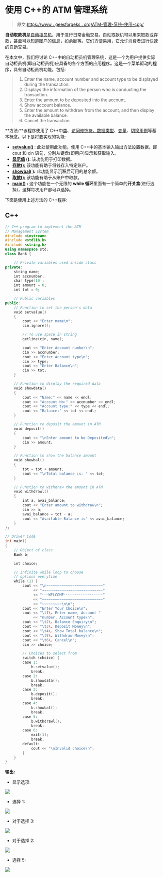 # 使用 C++的 ATM 管理系统

> 原文:[https://www . geesforgeks . org/ATM-管理-系统-使用-cpp/](https://www.geeksforgeeks.org/atm-management-system-using-cpp/)

**自动取款机**是[自动柜员机](https://www.geeksforgeeks.org/use-case-diagram-for-bank-atm-system/)，用于进行日常金融交易。自动取款机可以用来取款或存款，甚至可以知道账户的信息，如余额等。它们方便易用，它允许消费者进行快速的自助交易。

在本文中，我们将讨论 C++中的自动柜员机管理系统，这是一个为用户提供实际自动柜员机(即自动柜员机)应具备的各个方面的应用程序。这是一个菜单驱动的程序，具有自动柜员机功能，包括:

> 1.  Enter the name, account number and account type to be displayed during the transaction.
> 2.  Displays the information of the person who is conducting the transaction.
> 3.  Enter the amount to be deposited into the account.
> 4.  Show account balance.
> 5.  Enter the amount to withdraw from the account, and then display the available balance.
> 6.  Cancel the transaction.

**方法:**该程序使用了 C++中[类](https://www.geeksforgeeks.org/c-classes-and-objects/)、[访问修饰符、](https://www.geeksforgeeks.org/access-modifiers-in-c/)[数据类型](https://www.geeksforgeeks.org/c-data-types/)、[变量](https://www.geeksforgeeks.org/variables-in-c/)、[切换用例](https://www.geeksforgeeks.org/switch-statement-cc/)等基本概念。以下是将要实现的功能:

*   **<u>setvalue()</u> :** 此处使用此功能，使用 C++中的基本输入输出方法设置数据，即 cout 和 cin 语句，分别从键盘(即用户)显示和获取输入。
*   **<u>显示值</u> ():** 该功能用于打印数据。
*   **<u>存款():</u>** 该功能有助于将钱存入特定账户。
*   **<u>showbal(</u> ):** 此功能显示沉积后可用的总余额。
*   **<u>取款():</u>** 该功能有助于从账户中取款。
*   **<u>main()</u> :** 这个功能在一个无限的 **while 循环**里面有一个简单的**开关盒**(进行选择)，这样每次用户都可以选择。

下面是使用上述方法的 C++程序:

## C++

```cpp
// C++ program to implement the ATM
// Management System
#include <iostream>
#include <stdlib.h>
#include <string.h>
using namespace std;
class Bank {

    // Private variables used inside class
private:
    string name;
    int accnumber;
    char type[10];
    int amount = 0;
    int tot = 0;

    // Public variables
public:
    // Function to set the person's data
    void setvalue()
    {
        cout << "Enter name\n";
        cin.ignore();

        // To use space in string
        getline(cin, name);

        cout << "Enter Account number\n";
        cin >> accnumber;
        cout << "Enter Account type\n";
        cin >> type;
        cout << "Enter Balance\n";
        cin >> tot;
    }

    // Function to display the required data
    void showdata()
    {
        cout << "Name:" << name << endl;
        cout << "Account No:" << accnumber << endl;
        cout << "Account type:" << type << endl;
        cout << "Balance:" << tot << endl;
    }

    // Function to deposit the amount in ATM
    void deposit()
    {
        cout << "\nEnter amount to be Deposited\n";
        cin >> amount;
    }

    // Function to show the balance amount
    void showbal()
    {
        tot = tot + amount;
        cout << "\nTotal balance is: " << tot;
    }

    // Function to withdraw the amount in ATM
    void withdrawl()
    {
        int a, avai_balance;
        cout << "Enter amount to withdraw\n";
        cin >> a;
        avai_balance = tot - a;
        cout << "Available Balance is" << avai_balance;
    }
};

// Driver Code
int main()
{
    // Object of class
    Bank b;

    int choice;

    // Infinite while loop to choose
    // options everytime
    while (1) {
        cout << "\n~~~~~~~~~~~~~~~~~~~~~~~~~~"
             << "~~~~~~~~~~~~~~~~~~~~~~~~~~~~"
             << "~~~WELCOME~~~~~~~~~~~~~~~~~~"
             << "~~~~~~~~~~~~~~~~~~~~~~~~~~~~"
             << "~~~~~~~~~\n\n";
        cout << "Enter Your Choice\n";
        cout << "\t1\. Enter name, Account "
             << "number, Account type\n";
        cout << "\t2\. Balance Enquiry\n";
        cout << "\t3\. Deposit Money\n";
        cout << "\t4\. Show Total balance\n";
        cout << "\t5\. Withdraw Money\n";
        cout << "\t6\. Cancel\n";
        cin >> choice;

        // Choices to select from
        switch (choice) {
        case 1:
            b.setvalue();
            break;
        case 2:
            b.showdata();
            break;
        case 3:
            b.deposit();
            break;
        case 4:
            b.showbal();
            break;
        case 5:
            b.withdrawl();
            break;
        case 6:
            exit(1);
            break;
        default:
            cout << "\nInvalid choice\n";
        }
    }
}
```

**输出:**

*   显示选项:

![](img/5a122d41039b645e27646c092e9c2dfd.png)

*   选择 1:

![](img/b1c25479848c33cf75faf49111944e24.png)

*   对于选择 3:

![](img/111f0691ee219c5d76dbcf3bb4fba007.png)

*   对于选择 2:

![](img/c3177dae12f7217177996e1309218807.png)

*   选择 5:

![](img/d6549f1857e7de06faeb0fcfbaeea48b.png)